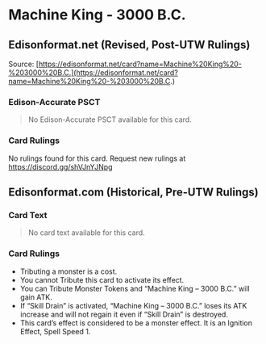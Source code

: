 # Machine King - 3000 B.C.

## Edisonformat.net (Revised, Post-UTW Rulings)

Source: [https://edisonformat.net/card?name=Machine%20King%20-%203000%20B.C.](https://edisonformat.net/card?name=Machine%20King%20-%203000%20B.C.)

### Edison-Accurate PSCT

> No Edison-Accurate PSCT available for this card.

### Card Rulings

No rulings found for this card. Request new rulings at https://discord.gg/shVJnYJNpg


## Edisonformat.com (Historical, Pre-UTW Rulings)

### Card Text

> No card text available for this card.

### Card Rulings

*   Tributing a monster is a cost.
*   You cannot Tribute this card to activate its effect.
*   You can Tribute Monster Tokens and “Machine King – 3000 B.C.” will gain ATK.
*   If “Skill Drain” is activated, “Machine King – 3000 B.C.” loses its ATK increase and will not regain it even if “Skill Drain” is destroyed.
*   This card’s effect is considered to be a monster effect. It is an Ignition Effect, Spell Speed 1.


